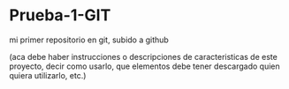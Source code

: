 # Prueba-1-GIT
mi primer repositorio en git, subido a github

(aca debe haber instrucciones o descripciones de caracteristicas de este proyecto, decir como usarlo, que elementos debe tener descargado quien quiera utilizarlo, etc.)

